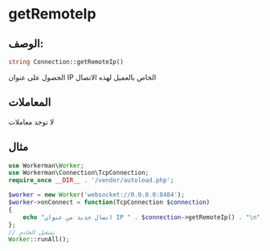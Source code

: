 # getRemoteIp
## الوصف:
```php
string Connection::getRemoteIp()
```

الحصول على عنوان IP الخاص بالعميل لهذه الاتصال

## المعاملات

لا توجد معاملات


## مثال

```php
use Workerman\Worker;
use Workerman\Connection\TcpConnection;
require_once __DIR__ . '/vendor/autoload.php';

$worker = new Worker('websocket://0.0.0.0:8484');
$worker->onConnect = function(TcpConnection $connection)
{
    echo "اتصال جديد من عنوان IP " . $connection->getRemoteIp() . "\n";
};
// تشغيل الخادم
Worker::runAll();
```
